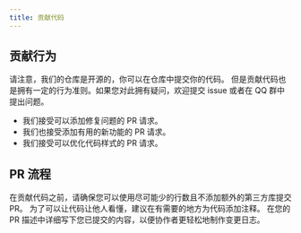 ```yaml
---
title: 贡献代码
---
```


## 贡献行为

请注意，我们的仓库是开源的，你可以在仓库中提交你的代码。
但是贡献代码也是拥有一定的行为准则。如果您对此拥有疑问，欢迎提交 issue 或者在 QQ 群中提出问题。

- 我们接受可以添加修复问题的 PR 请求。
- 我们也接受添加有用的新功能的 PR 请求。
- 我们接受可以优化代码样式的 PR 请求。

## PR 流程

在贡献代码之前，请确保您可以使用尽可能少的行数且不添加额外的第三方库提交 PR。
为了可以让代码让他人看懂，建议在有需要的地方为代码添加注释。
在您的 PR 描述中详细写下您已提交的内容，以便协作者更轻松地制作变更日志。
